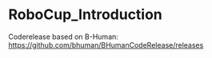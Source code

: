 # RoboCup_Introduction
Coderelease based on B-Human: https://github.com/bhuman/BHumanCodeRelease/releases
